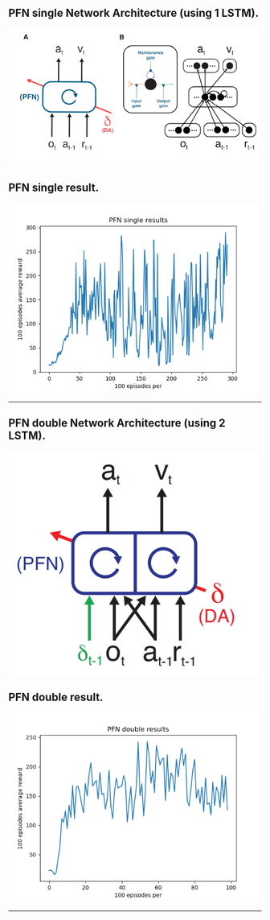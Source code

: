 ## PFN single Network Architecture (using 1 LSTM).
![single](https://github.com/LeejwUniverse/metaRL_PFN_Pytorch/blob/master/PFN/image/PFN_v1.png)

## PFN single result.
![single](https://github.com/LeejwUniverse/metaRL_PFN_Pytorch/blob/master/PFN/image/PFN_single_result.png)

- - -

## PFN double Network Architecture (using 2 LSTM).
![double](https://github.com/LeejwUniverse/metaRL_PFN_Pytorch/blob/master/PFN/image/PFN_v2.png)

## PFN double result.
![double](https://github.com/LeejwUniverse/metaRL_PFN_Pytorch/blob/master/PFN/image/PFN_double_result.png)

- - -
